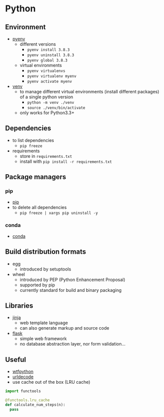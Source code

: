 # Python

## Environment

- [pyenv](https://github.com/pyenv/pyenv)
  - different versions
	  - `pyenv install 3.8.3`
	  - `pyenv uninstall 3.8.3`
	  - `pyenv global 3.8.3`
  - virtual environments
  	- `pyenv virtualenvs`
  	- `pyenv virtualenv myenv`
    - `pyenv activate myenv`
- [venv](https://docs.python.org/3/library/venv.html)
  - to manage different virtual environments (install different packages) of a single python version
    - `python -m venv ./venv`
    - `source ./venv/bin/activate`
  - only works for Python3.3+

## Dependencies

- to list dependencies
  - `pip freeze`
- requirements 
  - store in `requirements.txt`
  - install with `pip install -r requirements.txt`

## Package managers

### pip

- [pip](https://pypi.org/project/pip/)
- to delete all dependencies
  - `pip freeze | xargs pip uninstall -y`

### conda

- [conda](https://docs.conda.io/en/latest/)

## Build distribution formats

- egg
  - introduced by setuptools
- wheel
  - introduced by PEP (Python Enhancement Proposal)
  - supported by pip
  - currently standard for build and binary packaging

## Libraries

- [jinja](https://jinja.palletsprojects.com/en/2.11.x/)
  - web template language
  - can also generate markup and source code
- [flask](https://flask.palletsprojects.com/en/1.1.x/)
  - simple web framework
  - no  database abstraction layer, nor form validation...

## Useful

- [wtfpython](https://github.com/satwikkansal/wtfpython)
- [urldecode](https://dev.to/k4ml/python-urldecode-on-command-line-2ek9)
- use cache out of the box (LRU cache)

```python
import functools

@functools.lru_cache
def calculate_num_steps(n):
  pass
```